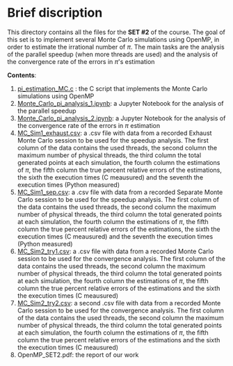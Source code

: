 # Brief discription

This directory contains all the files for the **SET #2** of the course. The goal of this set is to implement
several Monte Carlo simulations using OpenMP, in order to estimate the irrational number of $\pi$. The main tasks
are the analysis of the parallel speedup (when more threads are used) and the analysis of the convergence rate of 
the errors in $\pi$'s estimation

**Contents**:
1. [pi_estimation_MC.c](https://github.com/istergak/MSc-Computational-Physics-AUTH/blob/main/Computational%20Tools/Part%203%20-%20OpenMP/SET%20%232/pi_estimation_MC.c) : the C script that implements the Monte Carlo simulations using OpenMP<br>
2. [Monte_Carlo_pi_analysis_1.ipynb](https://github.com/istergak/MSc-Computational-Physics-AUTH/blob/main/Computational%20Tools/Part%203%20-%20OpenMP/SET%20%232/Monte_Carlo_pi_analysis_1.ipynb): a Jupyter Notebook for the analysis of the parallel speedup<br>
3. [Monte_Carlo_pi_analysis_2.ipynb](https://github.com/istergak/MSc-Computational-Physics-AUTH/blob/main/Computational%20Tools/Part%203%20-%20OpenMP/SET%20%232/Monte_Carlo_pi_analysis_2.ipynb): a Jupyter Notebook for the analysis of the convergence rate of the errors in $\pi$ estimation<br>
4. [MC_Sim1_exhaust.csv](https://github.com/istergak/MSc-Computational-Physics-AUTH/blob/main/Computational%20Tools/Part%203%20-%20OpenMP/SET%20%232/MC_Sim1_exhaust.csv): a .csv file with data from a recorded Exhaust Monte Carlo session to be used for the speedup analysis. The first column of the data contains the used threads, the second column the maximum number of physical threads, the third column the total generated points at each simulation, the fourth column the estimations of $\pi$, the fifth column the true percent relative errors of the estimations, the sixth the execution times (C meausured) and the seventh the execution times (Python measured)<br>
5. [MC_Sim1_sep.csv](https://github.com/istergak/MSc-Computational-Physics-AUTH/blob/main/Computational%20Tools/Part%203%20-%20OpenMP/SET%20%232/MC_Sim1_sep.csv): a .csv file with data from a recorded Separate Monte Carlo session to be used for the speedup analysis. The first column of the data contains the used threads, the second column the maximum number of physical threads, the third column the total generated points at each simulation, the fourth column the estimations of $\pi$, the fifth column the true percent relative errors of the estimations, the sixth the execution times (C meausured) and the seventh the execution times (Python measured)<br> 
6. [MC_Sim2_try1.csv](https://github.com/istergak/MSc-Computational-Physics-AUTH/blob/main/Computational%20Tools/Part%203%20-%20OpenMP/SET%20%232/MC_Sim2_try1.csv): a .csv file with data from a recorded Monte Carlo session to be used for the convergence analysis. The first column of the data contains the used threads, the second column the maximum number of physical threads, the third column the total generated points at each simulation, the fourth column the estimations of $\pi$, the fifth column the true percent relative errors of the estimations and the sixth the execution times (C meausured)<br>
7. [MC_Sim2_try2.csv](https://github.com/istergak/MSc-Computational-Physics-AUTH/blob/main/Computational%20Tools/Part%203%20-%20OpenMP/SET%20%232/MC_Sim2_try2.csv): a second .csv file with data from a recorded Monte Carlo session to be used for the convergence analysis. The first column of the data contains the used threads, the second column the maximum number of physical threads, the third column the total generated points at each simulation, the fourth column the estimations of $\pi$, the fifth column the true percent relative errors of the estimations and the sixth the execution times (C meausured)<br>
8. OpenMP_SET2.pdf: the report of our work
